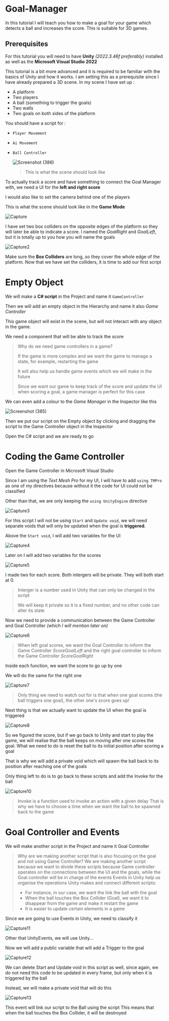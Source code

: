 # Goal-Manager

In this tutorial I will teach you how to make a goal for your game which detects a ball and increases the score. This is suitable for 3D games.

## Prerequisites 

For this tutorial you will need to have **Unity** *(2022.3.46f preferably)* installed as well as the **Microsoft Visual Studio 2022**

This tutorial is a bit more advanced and it is required to be familiar with the basics of Unity and how it works.
I am setting this as a prerequisite since I have already prepared a 3D scene.
In my scene I have set up :
- A platform
- Two players
- A ball (something to trigger the goals)
- Two walls
- Two goals on both sides of the platform



You should have a script for :
- `Player Movement`
- `Ai Movement`
- `Ball Controller`

  ![Screenshot (386)](https://github.com/user-attachments/assets/cf026ac7-6cea-4955-ae94-fc5c8cb3655c)
  > This is what the scene should look like



To actually track a score and have something to connect the Goal Manager with, we need a UI for the **left and right score**

I would also like to set the camera behind one of the players

This is what the scene should look like in the **Game Mode**

![Capture](https://github.com/user-attachments/assets/f272a9cb-fce0-42a7-accb-7085f6a3aec0)

I have set two box colliders on the opposite edges of the platform so they will later be able to indicate a score.
I named the *GoalRight* and *GoalLeft*, but it is totally up to you how you will name the goals

![Capture2](https://github.com/user-attachments/assets/1cfb62e8-1e33-4d42-ad2c-89d9878b12c4)


Make sure the **Box Colliders** are long, so they cover the whole edge of the platform.
Now that we have set the colliders, it is time to add our first script


# Empty Object

We will make a **C# script** in the Project and name it `GameController`

Then we will add an empty object in the Hierarchy and name it also *Game Controller*

This game object will exist in the scene, but will not interact with any object in the game.

We need a component that will be able to track the score
> Why do we need game controllers in a game?
>
> If the game is more complex and we want the game to manage a state, for example, restarting the game
>
> It will also help us handle game events which we will make in the future
>
> Since we want our game to keep track of the score and update the UI when scoring a goal, a game manager is perfect for this case

We can even add a colour to the *Game Manager* in the Inspector like this 

![Screenshot (385)](https://github.com/user-attachments/assets/44182145-f4d8-41b8-ab99-9c88be0d8f5e)

Then we put our script on the Empty object by clicking and dragging the script to the Game Controller object in the Inspector

Open the C# script and we are ready to go

# Coding the Game Controller

Open the Game Controller in Microsoft Visual Studio

Since I am using the *Text Mesh Pro* for my UI, I will have to add `using TMPro` as one of my directives because without it the code for UI could not be classified

Other than that, we are only keeping the `using UnityEngine` directive

![Capture3](https://github.com/user-attachments/assets/2c920588-8fec-4b52-886a-e33936a80b89)

For this script I will not be using `Start` and `Update void`, we will need separate voids that will only be updated when the goal is **triggered**.

Above the `Start void`, I will add two variables for the UI

![Capture4](https://github.com/user-attachments/assets/aae7c94a-de41-44c9-a7cf-3c90e339b70b)

Later on I will add two variables for the scores

![Capture5](https://github.com/user-attachments/assets/372f0819-b36d-4cee-bbf5-62668f014283)

I made two for each score. Both intergers will be private. They will both start at 0. 

> Interger is a number used in Unity that can only be changed in the script
> 
> We will keep it private so it is a fixed number, and no other code can alter its state

Now we need to provide a communication between the Game Controller and Goal Controller *(which I will mention later on)*

![Capture6](https://github.com/user-attachments/assets/8ca7265e-c3b5-42bb-8ce5-d15ad9e2b78d)


> When left goal scores, we want the Goal Controller to inform the Game Controller *ScoreGoalLeft* and the right goal controller to inform the Game Controller *ScoreGoalRight*

Inside each function, we want the score to go up by one

We will do the same for the right one

![Capture7](https://github.com/user-attachments/assets/425ddd6f-b8f4-4e9a-b490-330131ece6a6)

> Only thing we need to watch out for is that when one goal scores (the ball triggers one goal), the other one's score goes up!

Next thing is that we actually want to update the UI when the goal is triggered

![Capture8](https://github.com/user-attachments/assets/c40a999f-3322-407e-971c-1d3236e99e83)


So we figured the score, but if we go back to Unity and start to play the game, we will realise that the ball keeps on moving after one scores the goal. 
What we need to do is reset the ball to its initial position after scoring a goal

That is why we will add a private void which will spawn the ball back to its position after reaching one of the goals

Only thing left to do is to go back to these scripts and add the Invoke for the ball

![Capture10](https://github.com/user-attachments/assets/de9750a8-9949-492e-966a-0241cf61d16d)

> Invoke is a function used to invoke an action with a given delay
> That is why we have to choose a time when we want the ball to be spawned back to the game

# Goal Controller and Events

We will make another script in the Project and name it Goal Controller

> Why are we making another script that is also focusing on the goal and not using Game Controller?
> We are making another script because we want to divide these scripts because Game controller operates on the connections between the UI and the goals, while the Goal controller will be in charge of the events
> Events in Unity help us organise the operations Unity makes and connect different scripts:
> - For instance, in our case, we want the link  the ball with the goal
> - When the ball touches the Box Collider (Goal), we want it to disappear from the game and make it restart the game
> - It is easier to update certain elements in a game

Since we are going to use Events in Unity, we need to classify it

![Capture11](https://github.com/user-attachments/assets/d5076c1c-db44-439c-a5b0-92cacdcc347a)

Other that UnityEvents, we will use Unity...

Now we will add a public variable that will add a Trigger to the goal

![Capture12](https://github.com/user-attachments/assets/10357c92-726a-465a-a75e-29b3531627a0)

We can delete Start and Update void in this script as well, since again, we do not need this code to be updated in every frame, but only when it is triggered by the ball

Instead, we will make a private void that will do this

![Capture13](https://github.com/user-attachments/assets/33eb7d1f-8522-4983-94fd-ad3355d1cede)

This event will link our script to the Ball using the script
This means that when the ball touches the Box Collider, it will be destroyed

